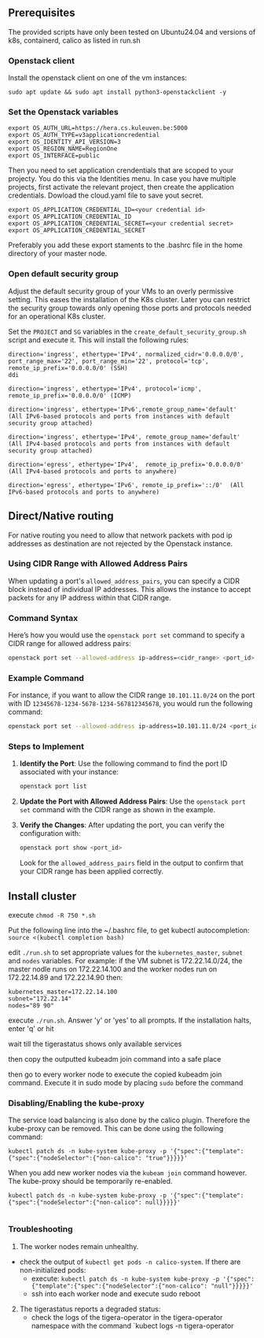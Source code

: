 ## Prerequisites
The provided scripts have only been tested on Ubuntu24.04 and versions of k8s, containerd, calico as listed in run.sh


### Openstack client

Install the openstack client on one of the vm instances:

```
sudo apt update && sudo apt install python3-openstackclient -y
```

### Set the Openstack variables


```
export OS_AUTH_URL=https://hera.cs.kuleuven.be:5000
export OS_AUTH_TYPE=v3applicationcredential
export OS_IDENTITY_API_VERSION=3
export OS_REGION_NAME=RegionOne
export OS_INTERFACE=public
```

Then you need to set application crendentials that are scoped to your projecty. You do this via the Identities menu. In case you have multiple projects, first activate the relevant project, then create the application credentials. Dowload the cloud.yaml file to save yout secret.

```
export OS_APPLICATION_CREDENTIAL_ID=<your credential id>
export OS_APPLICATION_CREDENTIAL_ID
export OS_APPLICATION_CREDENTIAL_SECRET=<your credential secret>
export OS_APPLICATION_CREDENTIAL_SECRET
```
Preferably you add these export staments to the .bashrc file in the home directory of your master node.


### Open default security group

Adjust the default security group of your VMs to an overly permissive setting. This eases the installation of the K8s cluster. Later you can restrict the security group towards only opening those ports and protocols needed for an operational K8s cluster.

Set the `PROJECT` and `SG` variables in the `create_default_security_group.sh` script and execute it. This will install the following rules:

```
direction='ingress', ethertype='IPv4', normalized_cidr='0.0.0.0/0', port_range_max='22', port_range_min='22', protocol='tcp', remote_ip_prefix='0.0.0.0/0' (SSH)                                                                                                            ddi

direction='ingress', ethertype='IPv4', protocol='icmp', remote_ip_prefix='0.0.0.0/0' (ICMP)

direction='ingress', ethertype='IPv6',remote_group_name='default'  (All IPv6-based protocols and ports from instances with default security group attached)

direction='ingress', ethertype='IPv4', remote_group_name='default' (All IPv4-based protocols and ports from instances with default security group attached)

direction='egress', ethertype='IPv4',  remote_ip_prefix='0.0.0.0/0' (All IPv4-based protocols and ports to anywhere)

direction='egress', ethertype='IPv6', remote_ip_prefix='::/0'  (All IPv6-based protocols and ports to anywhere)
```



## Direct/Native routing

For native routing you need to allow that network packets with pod ip addresses as destination are not rejected by the Openstack instance. 




### Using CIDR Range with Allowed Address Pairs

When updating a port's `allowed_address_pairs`, you can specify a CIDR block instead of individual IP addresses. This allows the instance to accept packets for any IP address within that CIDR range.

### Command Syntax

Here’s how you would use the `openstack port set` command to specify a CIDR range for allowed address pairs:

```bash
openstack port set --allowed-address ip-address=<cidr_range> <port_id>
```

### Example Command

For instance, if you want to allow the CIDR range `10.101.11.0/24` on the port with ID `12345678-1234-5678-1234-567812345678`, you would run the following command:

```bash
openstack port set --allowed-address ip-address=10.101.11.0/24 <port_id>
```

### Steps to Implement

1. **Identify the Port**: Use the following command to find the port ID associated with your instance:

   ```bash
   openstack port list
   ```

2. **Update the Port with Allowed Address Pairs**: Use the `openstack port set` command with the CIDR range as shown in the example.

3. **Verify the Changes**: After updating the port, you can verify the configuration with:

   ```bash
   openstack port show <port_id>
   ```

   Look for the `allowed_address_pairs` field in the output to confirm that your CIDR range has been applied correctly.



## Install cluster

execute `chmod -R 750 *.sh`

Put the following line into the ~/.bashrc file, to get kubectl autocompletion: `source <(kubectl completion bash)`

edit `./run.sh` to set appropriate values for the `kubernetes_master`, `subnet` and `nodes` variables. For example: if the VM subnet is 172.22.14.0/24, the master nodle runs on 172.22.14.100 and the worker nodes run on 172.22.14.89 and 172.22.14.90 then:
```
kubernetes_master=172.22.14.100
subnet="172.22.14"
nodes="89 90"
```


execute `./run.sh`. Answer 'y' or 'yes' to all prompts. If the installation halts, enter 'q' or hit

wait till the tigerastatus shows only available services

then copy the outputted kubeadm join command into a safe place

then go to every worker node to execute the copied kubeadm join command. Execute it in sudo mode by placing `sudo` before the command


### Disabling/Enabling the kube-proxy
The service load balancing is also done by the calico plugin. Therefore the kube-proxy can be removed.
This can be done using the following command:

```
kubectl patch ds -n kube-system kube-proxy -p '{"spec":{"template":{"spec":{"nodeSelector":{"non-calico": "true"}}}}}'
```
When you add new worker nodes via the `kubeam join` command however. The kube-proxy should be temporarily re-enabled. 

```
kubectl patch ds -n kube-system kube-proxy -p '{"spec":{"template":{"spec":{"nodeSelector":{"non-calico": null}}}}}'
   
```

### Troubleshooting

1. The worker nodes remain unhealthy. 
 * check the output of `kubectl get pods -n calico-system`. If there are non-initialized pods:
   * execute: `kubectl patch ds -n kube-system kube-proxy -p '{"spec":{"template":{"spec":{"nodeSelector":{"non-calico": "null"}}}}}'`
   * ssh into each worker node and execute sudo reboot
2. The tigerastatus reports a degraded status:
   * check the logs of the tigera-operator in the tigera-operator namespace with the command `kubect logs -n tigera-operator <tigera-operator> 

